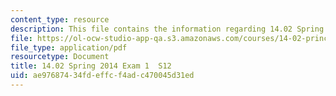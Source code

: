 ```yaml
---
content_type: resource
description: This file contains the information regarding 14.02 Spring 2014 Exam 1  S12.
file: https://ol-ocw-studio-app-qa.s3.amazonaws.com/courses/14-02-principles-of-macroeconomics-spring-2014/ae97687434fdeffcf4adc470045d31ed_MIT14_02S14_Exam1_S12.pdf
file_type: application/pdf
resourcetype: Document
title: 14.02 Spring 2014 Exam 1  S12
uid: ae976874-34fd-effc-f4ad-c470045d31ed
---
```

